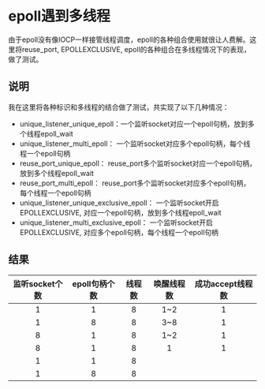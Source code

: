# epoll遇到多线程
由于epoll没有像IOCP一样接管线程调度，epoll的各种组合使用就很让人费解。这里将reuse_port, EPOLLEXCLUSIVE, epoll的各种组合在多线程情况下的表现，做了测试。

## 说明
我在这里将各种标识和多线程的结合做了测试，共实现了以下几种情况：   
+ unique_listener_unique_epoll：一个监听socket对应一个epoll句柄，放到多个线程epoll_wait
+ unique_listener_multi_epoll： 一个监听socket对应多个epoll句柄，每个线程一个epoll句柄
+ reuse_port_unique_epoll：     reuse_port多个监听socket对应一个epoll句柄，放到多个线程epoll_wait
+ reuse_port_multi_epoll：      reuse_port多个监听socket对应多个epoll句柄，每个线程一个epoll句柄
+ unique_listener_unique_exclusive_epoll： 一个监听socket开启EPOLLEXCLUSIVE, 对应一个epoll句柄，放到多个线程epoll_wait
+ unique_listener_multi_exclusive_epoll：  一个监听socket开启EPOLLEXCLUSIVE, 对应多个epoll句柄，每个线程一个epoll句柄

## 结果
| 监听socket个数 | epoll句柄个数 | 线程数 | 唤醒线程数 |  成功accept线程数 |
| :-------------:| :---------: | :----: |  :--------: | :----------: |
| 1 | 1 | 8 |1~2 | 1 |
| 1 | 8 | 8 |3~8 | 1 |
| 8 | 1 | 8 |1~2 | 1 |
| 8 | 1 | 8 |1 | 1 |
| 1 | 1 | 8 | |  |
| 1 | 8 | 8 | |  |